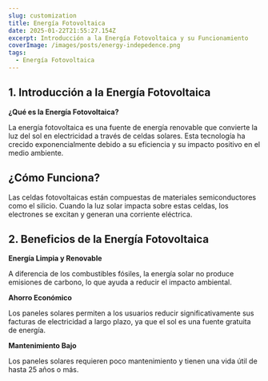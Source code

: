 ```yaml
---
slug: customization
title: Energía Fotovoltaica
date: 2025-01-22T21:55:27.154Z
excerpt: Introducción a la Energía Fotovoltaica y su Funcionamiento
coverImage: /images/posts/energy-indepedence.png
tags:
  - Energía Fotovoltaica
---
```


## 1. Introducción a la Energía Fotovoltaica

**¿Qué es la Energía Fotovoltaica?**

La energía fotovoltaica es una fuente de energía renovable que convierte la luz del sol en electricidad a través de celdas solares. Esta tecnología ha crecido exponencialmente debido a su eficiencia y su impacto positivo en el medio ambiente.

## ¿Cómo Funciona?

Las celdas fotovoltaicas están compuestas de materiales semiconductores como el silicio. Cuando la luz solar impacta sobre estas celdas, los electrones se excitan y generan una corriente eléctrica.

## 2. Beneficios de la Energía Fotovoltaica

**Energía Limpia y Renovable**

A diferencia de los combustibles fósiles, la energía solar no produce emisiones de carbono, lo que ayuda a reducir el impacto ambiental.

**Ahorro Económico**

Los paneles solares permiten a los usuarios reducir significativamente sus facturas de electricidad a largo plazo, ya que el sol es una fuente gratuita de energía.

**Mantenimiento Bajo**

Los paneles solares requieren poco mantenimiento y tienen una vida útil de hasta 25 años o más.